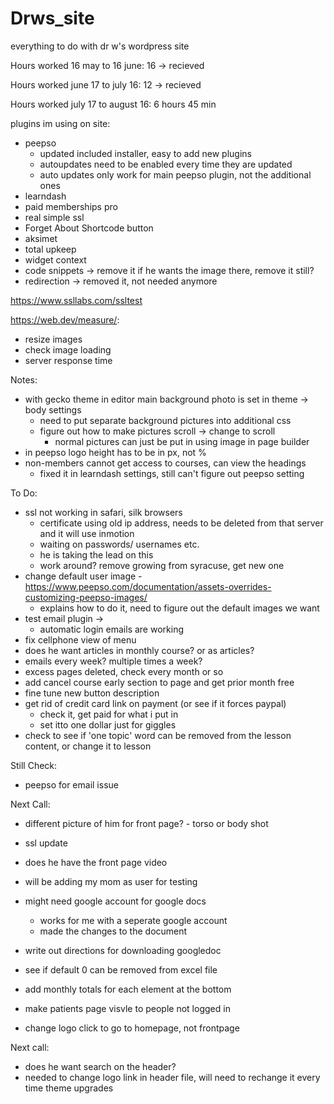 # Drws_site
everything to do with dr w's wordpress site

 Hours worked 16 may to 16 june: 16 ->  recieved
 
 Hours worked  june 17 to july 16: 12 -> recieved
 
 Hours worked july 17 to august 16: 6 hours 45 min
 
plugins im using on site:

- peepso
	- updated included installer, easy to add new plugins
	- autoupdates need to be enabled every time they are updated
	- auto updates only work for main peepso plugin, not the additional ones
- learndash 
- paid memberships pro
- real simple ssl 
- Forget About Shortcode button 
- aksimet
- total upkeep
- widget context 
- code snippets -> remove it if he wants the image there, remove it still?
- redirection -> removed it, not needed anymore

https://www.ssllabs.com/ssltest

https://web.dev/measure/:
- resize images
- check image loading
- server response time

Notes:

- with gecko theme in editor main background photo is set in theme -> body settings
	- need to put separate background pictures into additional css
	- figure out how to make pictures scroll -> change to scroll
		- normal pictures can just be put in using image in page builder
- in peepso logo height has to be in px, not %
- non-members cannot get access to courses, can view the headings 
 	- fixed it in learndash settings, still can't figure out peepso setting

To Do:

- ssl not working in safari, silk browsers
	- certificate using old ip address, needs to be deleted from that server and it will use inmotion 
	- waiting on passwords/ usernames etc. 
	- he is taking the lead on this
	- work around? remove growing from syracuse, get new one
- change default user image
	-https://www.peepso.com/documentation/assets-overrides-customizing-peepso-images/ 
	- explains how to do it, need to figure out the default images we want
- test email plugin -> 
	- automatic login emails are working
- fix cellphone view of menu
- does he want articles in monthly course? or as articles? 
- emails every week? multiple times a week?
- excess pages deleted, check every month or so
- add cancel course early section to page and get prior month free
- fine tune new button description
- get rid of credit card link on payment (or see if it forces paypal)
	- check it, get paid for what i put in
	- set itto one dollar just for giggles
- check to see if 'one topic' word can be removed from the lesson content, or change it to lesson


Still Check:

-  peepso  for email issue

Next Call:

- different picture of him for front page? - torso or body shot
- ssl update
- does he have the front page video 
- will be adding my mom as user for testing
- might need google account for google docs
	- works for me with a seperate google account
	- made the changes to the document

- write out directions for downloading googledoc
-  see if default 0 can be removed from excel file
-   add monthly totals for each element at the bottom
- make patients page visvle to people not logged in 
- change logo click to go to homepage, not frontpage


Next call:

- does he want search on the header?
- needed to change logo link in header file, will need to rechange it every time theme upgrades
